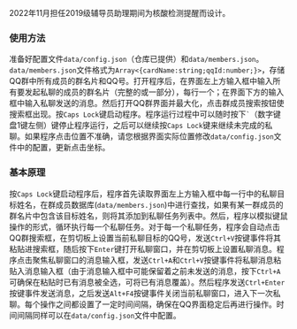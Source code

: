 2022年11月担任2019级辅导员助理期间为核酸检测提醒而设计。  
### 使用方法
准备好配置文件`data/config.json`（仓库已提供）和`data/members.json`。`data/members.json`文件格式为`Array<{cardName:string;qqId:number;}>`，存储QQ群中所有成员的群名片和QQ号。打开程序后，在界面左上方输入框中输入所有要发起私聊的成员的群名片（完整的或一部分），每行一个；在界面下方的输入框中输入私聊发送的消息。然后打开QQ群界面并最大化，点击群成员搜索按钮使搜索框出现。按`Caps Lock`键启动程序。程序运行过程中可以随时按下`` ` ``（数字键盘1键左侧）键停止程序运行，之后可以继续按`Caps Lock`键来继续未完成的私聊。如果程序点击位置不准确，请您根据界面实际位置修改`data/config.json`文件中的配置，更新点击坐标。
### 基本原理
按`Caps Lock`键启动程序后，程序首先读取界面左上方输入框中每一行中的私聊目标姓名，在群成员数据库(`data/members.json`)中进行查找，如果有某一群成员的群名片中包含该目标姓名，则将其添加到私聊任务列表中。然后，程序以模拟键鼠操作的形式，循环执行每一个私聊任务。对于每一个私聊任务，程序会自动点击QQ群搜索框，在剪切板上设置当前私聊目标的QQ号，发送`Ctrl+V`按键事件将其粘贴进搜索框，随后按下`Enter`键打开私聊窗口，并在剪切板上设置私聊消息。程序点击聚焦私聊窗口的消息输入框，发送`Ctrl+A`和`Ctrl+V`按键事件将私聊消息粘贴入消息输入框（由于消息输入框中可能保留着之前未发送的消息，按下`Ctrl+A`可确保在粘贴时已有消息被全选，可将已有消息覆盖）。然后程序发送`Ctrl+Enter`按键事件发送消息，之后发送`Alt+F4`按键事件关闭当前私聊窗口，进入下一次私聊。每个操作之间都设置了一定时间间隔，确保在QQ界面稳定后再进行操作。时间间隔同样可以在`data/config.json`文件中配置。